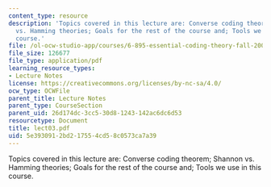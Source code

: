 ```yaml
---
content_type: resource
description: 'Topics covered in this lecture are: Converse coding theorem; Shannon
  vs. Hamming theories; Goals for the rest of the course and; Tools we use in this
  course.'
file: /ol-ocw-studio-app/courses/6-895-essential-coding-theory-fall-2004/5e3930912bd217554cd58c0573ca7a39_lect03.pdf
file_size: 126677
file_type: application/pdf
learning_resource_types:
- Lecture Notes
license: https://creativecommons.org/licenses/by-nc-sa/4.0/
ocw_type: OCWFile
parent_title: Lecture Notes
parent_type: CourseSection
parent_uid: 26d174dc-3cc5-30d8-1243-142ac6dc6d53
resourcetype: Document
title: lect03.pdf
uid: 5e393091-2bd2-1755-4cd5-8c0573ca7a39
---
```

Topics covered in this lecture are: Converse coding theorem; Shannon vs. Hamming theories; Goals for the rest of the course and; Tools we use in this course.